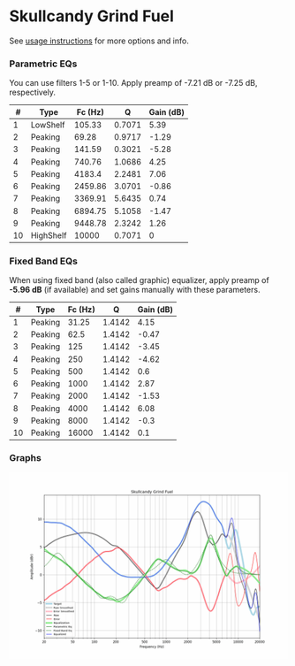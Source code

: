 # Skullcandy Grind Fuel
See [usage instructions](https://github.com/jaakkopasanen/AutoEq#usage) for more options and info.

### Parametric EQs
You can use filters 1-5 or 1-10. Apply preamp of -7.21 dB or -7.25 dB, respectively.

|   # | Type      |   Fc (Hz) |      Q |   Gain (dB) |
|-----|-----------|-----------|--------|-------------|
|   1 | LowShelf  |    105.33 | 0.7071 |        5.39 |
|   2 | Peaking   |     69.28 | 0.9717 |       -1.29 |
|   3 | Peaking   |    141.59 | 0.3021 |       -5.28 |
|   4 | Peaking   |    740.76 | 1.0686 |        4.25 |
|   5 | Peaking   |   4183.4  | 2.2481 |        7.06 |
|   6 | Peaking   |   2459.86 | 3.0701 |       -0.86 |
|   7 | Peaking   |   3369.91 | 5.6435 |        0.74 |
|   8 | Peaking   |   6894.75 | 5.1058 |       -1.47 |
|   9 | Peaking   |   9448.78 | 2.3242 |        1.26 |
|  10 | HighShelf |  10000    | 0.7071 |        0    |

### Fixed Band EQs
When using fixed band (also called graphic) equalizer, apply preamp of **-5.96 dB** (if available) and set gains manually with these parameters.

|   # | Type    |   Fc (Hz) |      Q |   Gain (dB) |
|-----|---------|-----------|--------|-------------|
|   1 | Peaking |     31.25 | 1.4142 |        4.15 |
|   2 | Peaking |     62.5  | 1.4142 |       -0.47 |
|   3 | Peaking |    125    | 1.4142 |       -3.45 |
|   4 | Peaking |    250    | 1.4142 |       -4.62 |
|   5 | Peaking |    500    | 1.4142 |        0.6  |
|   6 | Peaking |   1000    | 1.4142 |        2.87 |
|   7 | Peaking |   2000    | 1.4142 |       -1.53 |
|   8 | Peaking |   4000    | 1.4142 |        6.08 |
|   9 | Peaking |   8000    | 1.4142 |       -0.3  |
|  10 | Peaking |  16000    | 1.4142 |        0.1  |

### Graphs
![](./Skullcandy%20Grind%20Fuel.png)
